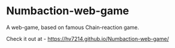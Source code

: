 # Numbaction-web-game
A web-game, based on famous Chain-reaction game.

Check it out at - https://hv7214.github.io/Numbaction-web-game/

